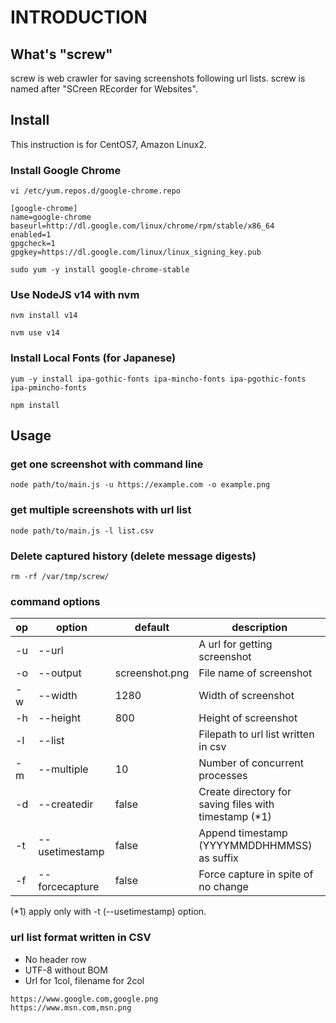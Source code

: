 INTRODUCTION
============

What's "screw"
--------------

 screw is web crawler for saving screenshots following url lists.
 screw is named after "SCreen REcorder for Websites".

Install
-------

 This instruction is for CentOS7, Amazon Linux2. 

### Install Google Chrome

`vi /etc/yum.repos.d/google-chrome.repo `

```
[google-chrome]
name=google-chrome
baseurl=http://dl.google.com/linux/chrome/rpm/stable/x86_64
enabled=1
gpgcheck=1
gpgkey=https://dl.google.com/linux/linux_signing_key.pub
```

`sudo yum -y install google-chrome-stable` 

### Use NodeJS v14 with nvm

`nvm install v14`

`nvm use v14`

### Install Local Fonts (for Japanese)

`yum -y install ipa-gothic-fonts ipa-mincho-fonts ipa-pgothic-fonts ipa-pmincho-fonts` 

`npm install` 


Usage
-----
### get one screenshot with command line
`node path/to/main.js -u https://example.com -o example.png`

### get multiple screenshots with url list
`node path/to/main.js -l list.csv`

### Delete captured history (delete message digests) 
`rm -rf /var/tmp/screw/`

### command options

| op | option         | default        | description                                           |
|----|----------------|----------------|-------------------------------------------------------|
| -u | --url          |                | A url for getting screenshot                          |
| -o | --output       | screenshot.png | File name of screenshot                               |
| -w | --width        | 1280           | Width of screenshot                                   |
| -h | --height       | 800            | Height of screenshot                                  |
| -l | --list         |                | Filepath to url list written in csv                   | 
| -m | --multiple     | 10             | Number of concurrent processes                        |
| -d | --createdir    | false          | Create directory for saving files with timestamp (*1) |
| -t | --usetimestamp | false          | Append timestamp (YYYYMMDDHHMMSS) as suffix           |
| -f | --forcecapture | false          | Force capture in spite of no change                   | 

(*1) apply only with -t (--usetimestamp) option.

### url list format written in CSV
* No header row 
* UTF-8 without BOM
* Url for 1col, filename for 2col

```urllist.csv
https://www.google.com,google.png
https://www.msn.com,msn.png
```